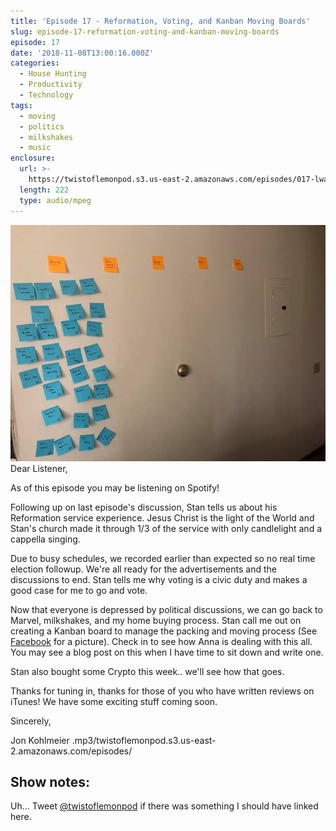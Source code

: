 ```yaml
---
title: 'Episode 17 - Reformation, Voting, and Kanban Moving Boards'
slug: episode-17-reformation-voting-and-kanban-moving-boards
episode: 17
date: '2018-11-08T13:00:16.000Z'
categories:
  - House Hunting
  - Productivity
  - Technology
tags:
  - moving
  - politics
  - milkshakes
  - music
enclosure:
  url: >-
    https://twistoflemonpod.s3.us-east-2.amazonaws.com/episodes/017-lwatol-20181108.mp3 
  length: 222
  type: audio/mpeg
---
```


![](./45327660_336045846945094_2409562380603228160_n.jpg)Dear Listener,

As of this episode you may be listening on Spotify!

Following up on last episode's discussion, Stan tells us about his Reformation service experience. Jesus Christ is the light of the World and Stan's church made it through 1/3 of the service with only candlelight and a cappella singing.

Due to busy schedules, we recorded earlier than expected so no real time election followup. We're all ready for the advertisements and the discussions to end. Stan tells me why voting is a civic duty and makes a good case for me to go and vote.

Now that everyone is depressed by political discussions, we can go back to Marvel, milkshakes, and my home buying process. Stan call me out on creating a Kanban board to manage the packing and moving process (See [Facebook](https://facebook.com/twistoflemonpod) for a picture). Check in to see how Anna is dealing with this all. You may see a blog post on this when I have time to sit down and write one.

Stan also bought some Crypto this week.. we'll see how that goes.

Thanks for tuning in, thanks for those of you who have written reviews on iTunes! We have some exciting stuff coming soon.

Sincerely,

Jon Kohlmeier
.mp3/twistoflemonpod.s3.us-east-2.amazonaws.com/episodes/
## Show notes:

Uh... Tweet [@twistoflemonpod](https://twitter.com/twistoflemonpod) if there was something I should have linked here.
